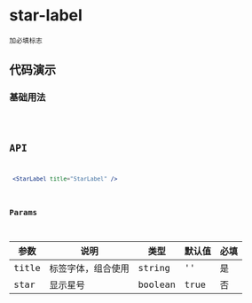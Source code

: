 # star-label

`加必填标志`

## 代码演示

### 基础用法

<code src="./star-label-use.tsx" />


## API

```jsx | pure
 <StarLabel title="StarLabel" />
```

### Params

| 参数  | 说明               | 类型    | 默认值 | 必填 |
| ----- | ------------------ | ------- | ------ | ---- |
| title | 标签字体，组合使用 | string  | ''     | 是   |
| star  | 显示星号           | boolean | true   | 否   |

